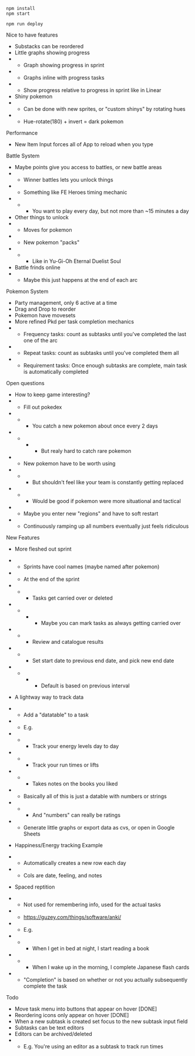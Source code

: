 ```
npm install
npm start
```

```
npm run deploy
```

Nice to have features

- Substacks can be reordered
- Little graphs showing progress
- - Graph showing progress in sprint
- - Graphs inline with progress tasks
- - Show progress relative to progress in sprint like in Linear
- Shiny pokemon
- - Can be done with new sprites, or "custom shinys" by rotating hues
- - Hue-rotate(180) + invert = dark pokemon

Performance

- New Item Input forces all of App to reload when you type

Battle System

- Maybe points give you access to battles, or new battle areas
- - Winner battles lets you unlock things
- - Something like FE Heroes timing mechanic
- - - You want to play every day, but not more than ~15 minutes a day
- Other things to unlock
- - Moves for pokemon
- - New pokemon "packs"
- - - Like in Yu-Gi-Oh Eternal Duelist Soul
- Battle frinds online
- - Maybe this just happens at the end of each arc

Pokemon System

- Party management, only 6 active at a time
- Drag and Drop to reorder
- Pokemon have movesets
- More refined Pkd per task completion mechanics
- - Frequency tasks: count as subtasks until you've completed the last one of the arc
- - Repeat tasks: count as subtasks until you've completed them all
- - Requirement tasks: Once enough subtasks are complete, main task is automatically completed

Open questions

- How to keep game interesting?
- - Fill out pokedex
- - - You catch a new pokemon about once every 2 days
- - - - But realy hard to catch rare pokemon
- - New pokemon have to be worth using
- - - But shouldn't feel like your team is constantly getting replaced
- - - Would be good if pokemon were more situational and tactical
- - Maybe you enter new "regions" and have to soft restart
- - Continuously ramping up all numbers eventually just feels ridiculous

New Features

- More fleshed out sprint
- - Sprints have cool names (maybe named after pokemon)
- - At the end of the sprint
- - - Tasks get carried over or deleted
- - - - Maybe you can mark tasks as always getting carried over
- - - Review and catalogue results
- - - Set start date to previous end date, and pick new end date
- - - - Default is based on previous interval

- A lightway way to track data
- - Add a "datatable" to a task
- - E.g.
- - - Track your energy levels day to day
- - - Track your run times or lifts
- - - Takes notes on the books you liked
- - Basically all of this is just a datable with numbers or strings
- - - And "numbers" can really be ratings
- - Generate little graphs or export data as cvs, or open in Google Sheets
- Happiness/Energy tracking Example
- - Automatically creates a new row each day
- - Cols are date, feeling, and notes

- Spaced reptition
- - Not used for remembering info, used for the actual tasks
- - https://guzey.com/things/software/anki/
- - E.g.
- - - When I get in bed at night, I start reading a book
- - - When I wake up in the morning, I complete Japanese flash cards
- - "Completion" is based on whether or not you actually subsequently complete the task

Todo

- Move task menu into buttons that appear on hover [DONE]
- Reordering icons only appear on hover [DONE]
- When a new subtask is created set focus to the new subtask input field
- Subtasks can be text editors
- Editors can be archived/deleted
- - E.g. You're using an editor as a subtask to track run times
